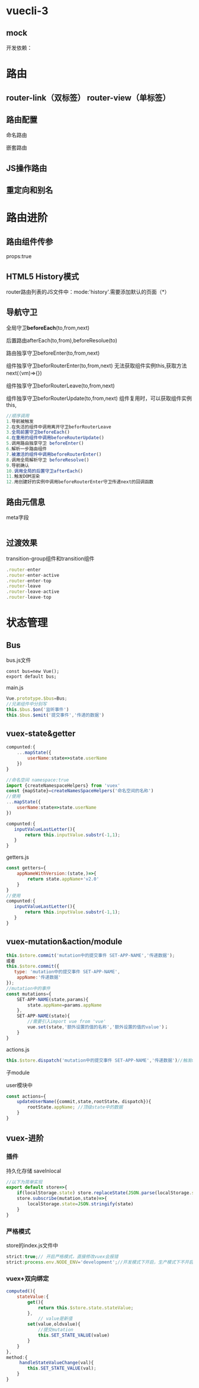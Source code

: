# vuecli-3

## mock

开发依赖：

# 路由

## router-link（双标签） router-view（单标签）

## 路由配置

命名路由

嵌套路由

## JS操作路由



## 重定向和别名

# 路由进阶

## 路由组件传参

props:true

## HTML5 History模式

router路由列表的JS文件中：mode:'history'.需要添加默认的页面（*）

## 导航守卫

全局守卫**beforeEach**(to,from,next)



后置路由afterEach(to,from),beforeResolue(to)

路由独享守卫beforeEnter(to,from,next)



组件独享守卫beforRouterEnter(to,from,next)  无法获取组件实例this,获取方法next(（vm)=>{})

组件独享守卫beforRouterLeave(to,from,next) 

组件独享守卫beforRouterUpdate(to,from,next) 组件复用时，可以获取组件实例this,

```javascript
//顺序调用 
1.导航被触发
2.在失活的组件中调用离开守卫beforRouterLeave
3.全局前置守卫beforeEach()
4.在重用的组件中调用beforeRouterUpdate()
5.调用路由独享守卫 beforeEnter()
6.解析一步路由组件
7.被激活的组件中调用beforeRouterEnter()
8.调用全局解析守卫 beforeResolve()
9.导航确认
10.调用全局的后置守卫afterEach()
11.触发DOM渲染
12.用创建好的实例中调用beforeRouterEnter守卫传递next的回调函数
```



## 路由元信息

meta字段

```javascript

```



## 过渡效果

transition-group组件和transition组件

```javascript
.router-enter
.router-enter-active
.router-enter-top
.router-leave
.router-leave-active
.router-leave-top
```

# 状态管理

## Bus

bus.js文件

```
const bus=new Vue();
export default bus;
```

main.js

```javascript
Vue.prototype.$bus=Bus;
//兄弟组件中分别写
this.$bus.$on('监听事件')
this.$bus.$emit('提交事件','传递的数据')
```



## vuex-state&getter



```javascript
compunted:{
    ...mapState({
        userName:state=>state.userName
    })
}
```



```javascript
//命名空间 namespace:true
import {createNamespaceHelpers} from 'vuex'
const {mapState}=createNamesSpaceHelpers('命名空间的名称')
//使用
...mapState({
    userName:state=>state.userName
})
```



```javascript
compunted:{
   inputValueLastLetter(){
       return this.inputValue.substr(-1,1);
   }
}
```

getters.js

```javascript
const getters={
    appNameWithVersion:(state,)=>{
        return state.appName+'v2.0'
    }
}
//使用
compunted:{
   inputValueLastLetter(){
       return this.inputValue.substr(-1,1);
   }
}
```



## vuex-mutation&action/module



```javascript
this.$store.commit('mutation中的提交事件 SET-APP-NAME','传递数据');
或者
this.$store.commit({
   type: 'mutation中的提交事件 SET-APP-NAME',
    appName:'传递数据'
});
//mutation中的事件
const mutations={
    SET-APP-NAME(state,params){
        state.appName=params.appName
    },
    SET-APP-NAME(state){
        //需要引入import vue from 'vue'
        vue.set(state,'额外设置的值的名称','额外设置的值的value')；
    }
}

```

actions.js

```javascript
this.$store.dispatch('mutation中的提交事件 SET-APP-NAME','传递数据')//触发mutations事件
```

子module

user模块中

```javascript
const actions={
    updateUserName({commit,state,rootState，dispatch}){
        rootState.appName; //顶级state中的数据
    }
}
```



## vuex-进阶

###  插件

持久化存储 saveInlocal

```javascript
//以下为简单实现
export default store=>{
    if(localStorage.state) store.replaceState(JSON.parse(localStorage.state))
    store.subscribe(mutation,state)=>{
        localStorage.state=JSON.stringify(state)
    }
}
```



### 严格模式

store的index.js文件中

```javascript
strict:true;// 开启严格模式，直接修改vuex会报错
strict:process.env.NODE_ENV='development';//开发模式下开启，生产模式下不开启
```



### vuex+双向绑定

```javascript
computed(){
    stateValue:{
        get(){
            return this.$store.state.stateValue;
        },
            // value是新值
        set(value,oldvalue){
            //提交mutation
            this.SET_STATE_VALUE(value)
        }
    }
},
method:{
     handleStateValueChange(val){
        this.SET_STATE_VALUE(val);
    }
}
```


